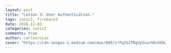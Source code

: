 ```yaml
---
layout: post
title: "Lesson 3: User Authentication."
tags: ionic2, firebase3
date: 2016-11-03
categories: ionic2
comments: true
author: carlosrojas
cover: "https://cdn-images-1.medium.com/max/800/1*Pq2S2TRqVpSnurkKnhKbZw.png"
---
```


